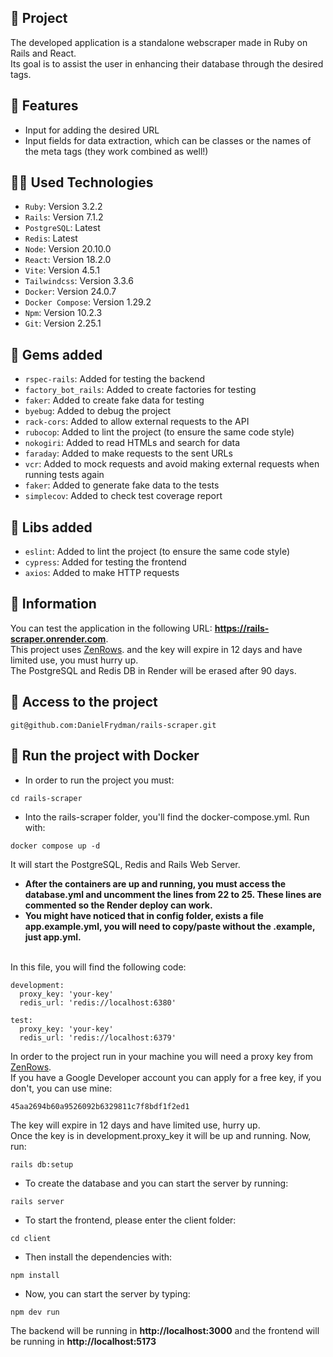 ## :rocket: Project
The developed application is a standalone webscraper made in Ruby on Rails and React.
<br>
Its goal is to assist the user in enhancing their database through the desired tags.

## :tada: Features
- Input for adding the desired URL
- Input fields for data extraction, which can be classes or the names of the meta tags (they work combined as well!)

## :technologist: Used Technologies
- `Ruby`: Version 3.2.2
- `Rails`: Version 7.1.2
- `PostgreSQL`: Latest
- `Redis`: Latest
- `Node`: Version 20.10.0
- `React`: Version 18.2.0
- `Vite`: Version 4.5.1
- `Tailwindcss`: Version 3.3.6
- `Docker`: Version  24.0.7
- `Docker Compose`: Version 1.29.2
- `Npm`: Version 10.2.3
- `Git`: Version 2.25.1

## :wrench: Gems added
- `rspec-rails`: Added for testing the backend
- `factory_bot_rails`: Added to create factories for testing
- `faker`: Added to create fake data for testing
- `byebug`: Added to debug the project
- `rack-cors`: Added to allow external requests to the API
- `rubocop`: Added to lint the project (to ensure the same code style)
- `nokogiri`: Added to read HTMLs and search for data
- `faraday`: Added to make requests to the sent URLs
- `vcr`: Added to mock requests and avoid making external requests when running tests again
- `faker`: Added to generate fake data to the tests
- `simplecov`: Added to check test coverage report

## :hammer: Libs added
- `eslint`: Added to lint the project (to ensure the same code style)
- `cypress`: Added for testing the frontend
- `axios`: Added to make HTTP requests

## :pushpin: Information
You can test the application in the following URL: **https://rails-scraper.onrender.com**.
<br>
This project uses [ZenRows](https://www.zenrows.com/). and the key will expire in 12 days and have limited use, you must hurry up.
<br>
The PostgreSQL and Redis DB in Render will be erased after 90 days.

## 📁 Access to the project
```shell
git@github.com:DanielFrydman/rails-scraper.git
```

## 🐳 Run the project with Docker
- In order to run the project you must: 
```shell
cd rails-scraper
```
- Into the rails-scraper folder,  you'll find the docker-compose.yml. Run with:
```shell
docker compose up -d
```
It will start the PostgreSQL, Redis and Rails Web Server.
<br>
- **After the containers are up and running, you must access the database.yml and uncomment the lines from 22 to 25. These lines are commented so the Render deploy can work.**
- **You might have noticed that in config folder, exists a file app.example.yml, you will need to copy/paste without the .example, just app.yml.**
<br>
In this file, you will find the following code:
<br>

```
development:
  proxy_key: 'your-key'
  redis_url: 'redis://localhost:6380'

test:
  proxy_key: 'your-key'
  redis_url: 'redis://localhost:6379'
```
In order to the project run in your machine you will need a proxy key from [ZenRows](https://www.zenrows.com/).
<br>
If you have a Google Developer account you can apply for a free key, if you don't, you can use mine:
```
45aa2694b60a9526092b6329811c7f8bdf1f2ed1
```
The key will expire in 12 days and have limited use, hurry up.
<br>
Once the key is in development.proxy_key it will be up and running. Now, run:
```shell
rails db:setup
```
- To create the database and you can start the server by running:
```shell
rails server
```
- To start the frontend, please enter the client folder:
```shell
cd client
```
- Then install the dependencies with:
```shell
npm install
```
- Now, you can start the server by typing:
```shell
npm dev run
```
The backend will be running in **http://localhost:3000** and the frontend will be running in  **http://localhost:5173**
